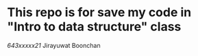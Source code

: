 # This repo is for save my code in **"Intro to data structure"** class

*643xxxxx21* Jirayuwat Boonchan 